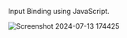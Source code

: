 Input Binding using JavaScript.

![Screenshot 2024-07-13 174425](https://github.com/user-attachments/assets/9148bdad-4f7f-46e9-929f-1a60e8839f03)

